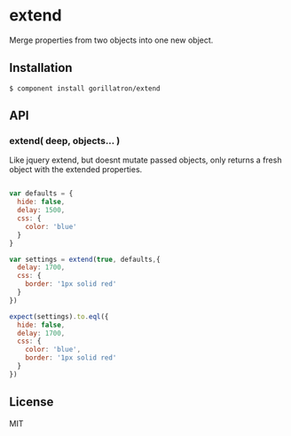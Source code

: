 
# extend

  Merge properties from two objects into one new object.

## Installation

    $ component install gorillatron/extend

## API

### extend( deep, objects... )

Like jquery extend, but doesnt mutate passed objects, only returns a fresh object with the extended properties.

```js

var defaults = {
  hide: false,
  delay: 1500,
  css: {
    color: 'blue'
  }
}

var settings = extend(true, defaults,{
  delay: 1700,
  css: {
    border: '1px solid red'
  }
})

expect(settings).to.eql({
  hide: false,
  delay: 1700,
  css: {
    color: 'blue',
    border: '1px solid red'
  }
})

```

## License

  MIT
